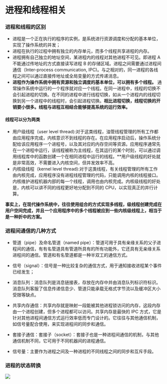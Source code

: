 # 进程和线程相关

### 进程和线程的区别

+ 进程是一个正在执行的程序的实例，是系统进行资源调度和分配的基本单位，实现了操作系统的并发；
+ 进程在执行的过程中拥有独立的内存单元，而多个线程共享进程的内存。
+ 进程拥有自己独立的地址空间，某进程内的线程对其他进程不可见。即进程 A 不能通过传地址的方式直接读写进程 B 的存储区域。进程之间需要通过进程间通信（Inter-process communication, IPC)。与之相对的，同一进程的各线程之间可以通过直接传地址或全局变量的方式传递消息。
+ **进程作为操作系统中拥有资源和独立调度的基本单位，可以拥有多个线程。** 通常操作系统中运行的一个程序就对应一个线程。在同一进程中，线程的切换不会引起进程的切换。在不同的进程中进行线程切换，如从一个进程内的线程切换到另一个进程中的线程时，会引起进程切换。**相比进程切换，线程切换的开销要小很多。线程与进程互相结合能够提高系统的运行效率。**

#### 线程可以分为两类

+ 用户级线程（user level thread):对于这类线程，油管线程管理的所有工作都由应用程序完成，内核意识不到线程的存在。在应用程序启动后，操作系统分配给该应用程序一个进程号，以及其对应的内存空间等资源。应用程序通常先在一个进程中运行，该线程被称为主线程，在其运行的某个时刻，可以通过调用线程库中的函数创建一个在相同进程中运行的线程。**用户级线程的好处就是非常高效，不需要进入内核空间，但并发效率不高。
+ 内核级线程（kernel level thread):对于这类线程，有关线程管理的所有工作由内核完成，应用程序没有进程线程管理的代码，只能调用内核的线程接口。内核维护进程机器内部的每一个线程，调用也由内核完成。内核级线程的好处是，内核可以讲不同的线程更好地分配到不同的 CPU，以实现真正的并行计算。

**事实上，在现代操作系统中，往往使用组合的方式实现多线程，级线程创建完成在用户空间完成，并且一个应用程序中的多个线程被应到一些内核级线程上，相当于是一种折中的方案。**

### 进程间通信的几种方式

+ 管道（pipe）及命名管道（named pipe）：管道可用于具有亲缘关系的父子进程间的通信，有有名管道具有管道所具有的所有功能外，它还具有无亲缘关系进程间的通信。管道和有名管道都是一种半双工的通信方式。

+ 信号（signal）：信号是一种比较复杂的通信方式，用于通知接收进程某个事件已经发生；

+ 消息队列：消息队列是消息链接表，存放在内存中并由消息队列标识符标识。消息队列客服了信息传递信息少、管道只能承载无格式字节流以及缓冲区大小受限等缺点。

+ 共享内存通信：共享内存就是映射一段能被其他进程锁访问的内存，这段内存由一个进程创建，但多个进程都可以访问。共享内存是最快的 IPC 方式，它是针对其他进程间通信方式运行效率低而专门设计的。它往往与其他通信机制，如信号量配合使用，来实现进程间的同步和通信。

+ 套接子通信：套接子（socket）：套接子也是一种进程间通信的机制，与其他通信机制不同，它可用于不同机器间的进程通信。

+ 信号量：主要作为进程之间及一种进程的不同线程之间的同步和互斥手段。

### 进程的状态转换

![](https://user-gold-cdn.xitu.io/2017/5/22/412498f4ecd2c25f4294653969aace75?imageView2/0/w/1280/h/960/format/webp/ignore-error/1)

